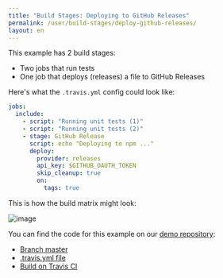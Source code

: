 ```yaml
---
title: "Build Stages: Deploying to GitHub Releases"
permalink: /user/build-stages/deploy-github-releases/
layout: en
---
```


This example has 2 build stages:

* Two jobs that run tests
* One job that deploys (releases) a file to GitHub Releases

Here's what the `.travis.yml` config could look like:

```yaml
jobs:
  include:
    - script: "Running unit tests (1)"
    - script: "Running unit tests (2)"
    - stage: GitHub Release
      script: echo "Deploying to npm ..."
      deploy:
        provider: releases
        api_key: $GITHUB_OAUTH_TOKEN
        skip_cleanup: true
        on:
          tags: true
```

This is how the build matrix might look:

![image](https://cloud.githubusercontent.com/assets/2208/25899452/37a973de-3590-11e7-9e95-8dbe31528a33.png)

You can find the code for this example on our [demo repository](https://github.com/travis-ci/build-stages-demo):

* [Branch master](https://github.com/travis-ci/build-stages-demo/tree/deploy-github-releases)
* [.travis.yml file](https://github.com/travis-ci/build-stages-demo/blob/deploy-github-releases/.travis.yml)
* [Build on Travis CI](https://travis-ci.org/travis-ci/build-stages-demo/builds/230744658)
